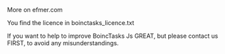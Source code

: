 More on efmer.com

You find the licence in boinctasks_licence.txt

If you want to help to improve BoincTasks Js GREAT, but please contact us FIRST, to avoid any misunderstandings.
